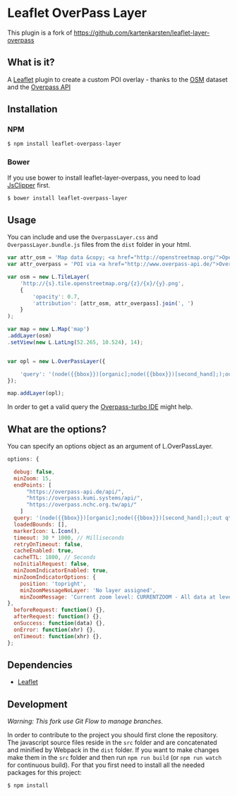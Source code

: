 # Leaflet OverPass Layer

This plugin is a fork of https://github.com/kartenkarsten/leaflet-layer-overpass

## What is it?
A [Leaflet](http://leafletjs.com/) plugin to create a custom POI overlay - thanks to the [OSM](http://www.openstreetmap.org/) dataset and the [Overpass API](http://overpass-api.de/)


## Installation

### NPM

```bash
$ npm install leaflet-overpass-layer
```

### Bower

If you use bower to install leaflet-layer-overpass, you need to load [JsClipper](https://github.com/mathisonian/JsClipper) first.

```bash
$ bower install leaflet-overpass-layer
```

## Usage

You can include and use the `OverpassLayer.css` and `OverpassLayer.bundle.js` files from the `dist` folder in your html.


```javascript
var attr_osm = 'Map data &copy; <a href="http://openstreetmap.org/">OpenStreetMap</a> contributors';
var attr_overpass = 'POI via <a href="http://www.overpass-api.de/">Overpass API</a>';

var osm = new L.TileLayer(
    'http://{s}.tile.openstreetmap.org/{z}/{x}/{y}.png',
    {
        'opacity': 0.7,
        'attribution': [attr_osm, attr_overpass].join(', ')
    }
);

var map = new L.Map('map')
.addLayer(osm)
.setView(new L.LatLng(52.265, 10.524), 14);


var opl = new L.OverPassLayer({

    'query': '(node({{bbox}})[organic];node({{bbox}})[second_hand];);out qt;',
});

map.addLayer(opl);
```
In order to get a valid query the [Overpass-turbo IDE](http://overpass-turbo.eu/) might help.

## What are the options?
You can specify an options object as an argument of L.OverPassLayer.
```javascript
options: {

  debug: false,
  minZoom: 15,
  endPoints: [
      "https://overpass-api.de/api/",
      "https://overpass.kumi.systems/api/",
      "https://overpass.nchc.org.tw/api/"
    ]
  query: '(node({{bbox}})[organic];node({{bbox}})[second_hand];);out qt;',
  loadedBounds: [],
  markerIcon: L.Icon(),
  timeout: 30 * 1000, // Milliseconds
  retryOnTimeout: false,
  cacheEnabled: true,
  cacheTTL: 1800, // Seconds
  noInitialRequest: false,
  minZoomIndicatorEnabled: true,
  minZoomIndicatorOptions: {
    position: 'topright',
    minZoomMessageNoLayer: 'No layer assigned',
    minZoomMessage: 'Current zoom level: CURRENTZOOM - All data at level: MINZOOMLEVEL'
},
  beforeRequest: function() {},
  afterRequest: function() {},
  onSuccess: function(data) {},
  onError: function(xhr) {},
  onTimeout: function(xhr) {},
};
```

## Dependencies

* [Leaflet](https://github.com/Leaflet/Leaflet)

## Development

*Warning: This fork use Git Flow to manage branches.*

In order to contribute to the project you should first clone the repository. The javascript source files
reside in the `src` folder and are concatenated and minified by Webpack in the `dist` folder. If you want to make changes
make them in the `src` folder and then run `npm run build` (or `npm run watch` for continuous build).
For that you first need to install all the needed packages for this project:
```
$ npm install
```
